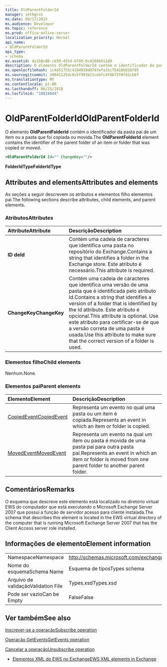 ```yaml
---
title: OldParentFolderId
manager: sethgros
ms.date: 09/17/2015
ms.audience: Developer
ms.topic: reference
ms.prod: office-online-server
localization_priority: Normal
api_name:
- OldParentFolderId
api_type:
- schema
ms.assetid: da1b8c88-c650-455d-b749-0cd160b012d8
description: O elemento OldParentFolderId contém o identificador da pasta pai de um item ou a pasta que foi copiada ou movida.
ms.openlocfilehash: 1c4a51755c4194939dd797efa31cf5410b02bf85
ms.sourcegitcommit: 34041125dc8c5f993b21cebfc4f8b72f0fd2cb6f
ms.translationtype: MT
ms.contentlocale: pt-BR
ms.lasthandoff: 06/25/2018
ms.locfileid: "19824644"
---
```

# <a name="oldparentfolderid"></a><span data-ttu-id="3cbc3-103">OldParentFolderId</span><span class="sxs-lookup"><span data-stu-id="3cbc3-103">OldParentFolderId</span></span>

<span data-ttu-id="3cbc3-104">O elemento **OldParentFolderId** contém o identificador da pasta pai de um item ou a pasta que foi copiada ou movida.</span><span class="sxs-lookup"><span data-stu-id="3cbc3-104">The **OldParentFolderId** element contains the identifier of the parent folder of an item or folder that was copied or moved.</span></span> 
  
```xml
<OldParentFolderId Id="" ChangeKey=""/>
```

 <span data-ttu-id="3cbc3-105">**FolderIdType**</span><span class="sxs-lookup"><span data-stu-id="3cbc3-105">**FolderIdType**</span></span>
## <a name="attributes-and-elements"></a><span data-ttu-id="3cbc3-106">Attributes and elements</span><span class="sxs-lookup"><span data-stu-id="3cbc3-106">Attributes and elements</span></span>

<span data-ttu-id="3cbc3-107">As seções a seguir descrevem os atributos e elementos filho elementos pai.</span><span class="sxs-lookup"><span data-stu-id="3cbc3-107">The following sections describe attributes, child elements, and parent elements.</span></span>
  
### <a name="attributes"></a><span data-ttu-id="3cbc3-108">Atributos</span><span class="sxs-lookup"><span data-stu-id="3cbc3-108">Attributes</span></span>

|<span data-ttu-id="3cbc3-109">**Attribute**</span><span class="sxs-lookup"><span data-stu-id="3cbc3-109">**Attribute**</span></span>|<span data-ttu-id="3cbc3-110">**Descrição**</span><span class="sxs-lookup"><span data-stu-id="3cbc3-110">**Description**</span></span>|
|:-----|:-----|
|<span data-ttu-id="3cbc3-111">**ID de**</span><span class="sxs-lookup"><span data-stu-id="3cbc3-111">**Id**</span></span> <br/> |<span data-ttu-id="3cbc3-112">Contém uma cadeia de caracteres que identifica uma pasta no repositório do Exchange.</span><span class="sxs-lookup"><span data-stu-id="3cbc3-112">Contains a string that identifies a folder in the Exchange store.</span></span> <span data-ttu-id="3cbc3-113">Este atributo é necessário.</span><span class="sxs-lookup"><span data-stu-id="3cbc3-113">This attribute is required.</span></span>  <br/> |
|<span data-ttu-id="3cbc3-114">**ChangeKey**</span><span class="sxs-lookup"><span data-stu-id="3cbc3-114">**ChangeKey**</span></span> <br/> |<span data-ttu-id="3cbc3-115">Contém uma cadeia de caracteres que identifica uma versão de uma pasta que é identificada pelo atributo Id.</span><span class="sxs-lookup"><span data-stu-id="3cbc3-115">Contains a string that identifies a version of a folder that is identified by the Id attribute.</span></span> <span data-ttu-id="3cbc3-116">Este atributo é opcional.</span><span class="sxs-lookup"><span data-stu-id="3cbc3-116">This attribute is optional.</span></span> <span data-ttu-id="3cbc3-117">Use este atributo para certificar-se de que a versão correta de uma pasta é usada.</span><span class="sxs-lookup"><span data-stu-id="3cbc3-117">Use this attribute to make sure that the correct version of a folder is used.</span></span>  <br/> |
   
### <a name="child-elements"></a><span data-ttu-id="3cbc3-118">Elementos filho</span><span class="sxs-lookup"><span data-stu-id="3cbc3-118">Child elements</span></span>

<span data-ttu-id="3cbc3-119">Nenhum.</span><span class="sxs-lookup"><span data-stu-id="3cbc3-119">None.</span></span>
  
### <a name="parent-elements"></a><span data-ttu-id="3cbc3-120">Elementos pai</span><span class="sxs-lookup"><span data-stu-id="3cbc3-120">Parent elements</span></span>

|<span data-ttu-id="3cbc3-121">**Elemento**</span><span class="sxs-lookup"><span data-stu-id="3cbc3-121">**Element**</span></span>|<span data-ttu-id="3cbc3-122">**Descrição**</span><span class="sxs-lookup"><span data-stu-id="3cbc3-122">**Description**</span></span>|
|:-----|:-----|
|[<span data-ttu-id="3cbc3-123">CopiedEvent</span><span class="sxs-lookup"><span data-stu-id="3cbc3-123">CopiedEvent</span></span>](copiedevent.md) <br/> |<span data-ttu-id="3cbc3-124">Representa um evento no qual uma pasta ou um item é copiada.</span><span class="sxs-lookup"><span data-stu-id="3cbc3-124">Represents an event in which an item or folder is copied.</span></span>  <br/> |
|[<span data-ttu-id="3cbc3-125">MovedEvent</span><span class="sxs-lookup"><span data-stu-id="3cbc3-125">MovedEvent</span></span>](movedevent.md) <br/> |<span data-ttu-id="3cbc3-126">Representa um evento na qual um item ou pasta é movida de uma pasta pai para outra pasta pai.</span><span class="sxs-lookup"><span data-stu-id="3cbc3-126">Represents an event in which an item or folder is moved from one parent folder to another parent folder.</span></span>  <br/> |
   
## <a name="remarks"></a><span data-ttu-id="3cbc3-127">Comentários</span><span class="sxs-lookup"><span data-stu-id="3cbc3-127">Remarks</span></span>

<span data-ttu-id="3cbc3-128">O esquema que descreve este elemento está localizado no diretório virtual EWS do computador que está executando o Microsoft Exchange Server 2007 que possui a função de servidor acesso para cliente instalada.</span><span class="sxs-lookup"><span data-stu-id="3cbc3-128">The schema that describes this element is located in the EWS virtual directory of the computer that is running Microsoft Exchange Server 2007 that has the Client Access server role installed.</span></span>
  
## <a name="element-information"></a><span data-ttu-id="3cbc3-129">Informações de elemento</span><span class="sxs-lookup"><span data-stu-id="3cbc3-129">Element information</span></span>

|||
|:-----|:-----|
|<span data-ttu-id="3cbc3-130">Namespace</span><span class="sxs-lookup"><span data-stu-id="3cbc3-130">Namespace</span></span>  <br/> |http://schemas.microsoft.com/exchange/services/2006/types  <br/> |
|<span data-ttu-id="3cbc3-131">Nome do esquema</span><span class="sxs-lookup"><span data-stu-id="3cbc3-131">Schema Name</span></span>  <br/> |<span data-ttu-id="3cbc3-132">Esquema de tipos</span><span class="sxs-lookup"><span data-stu-id="3cbc3-132">Types schema</span></span>  <br/> |
|<span data-ttu-id="3cbc3-133">Arquivo de validação</span><span class="sxs-lookup"><span data-stu-id="3cbc3-133">Validation File</span></span>  <br/> |<span data-ttu-id="3cbc3-134">Types.xsd</span><span class="sxs-lookup"><span data-stu-id="3cbc3-134">Types.xsd</span></span>  <br/> |
|<span data-ttu-id="3cbc3-135">Pode ser vazio</span><span class="sxs-lookup"><span data-stu-id="3cbc3-135">Can be Empty</span></span>  <br/> |<span data-ttu-id="3cbc3-136">False</span><span class="sxs-lookup"><span data-stu-id="3cbc3-136">False</span></span>  <br/> |
   
## <a name="see-also"></a><span data-ttu-id="3cbc3-137">Ver também</span><span class="sxs-lookup"><span data-stu-id="3cbc3-137">See also</span></span>



[<span data-ttu-id="3cbc3-138">Inscrever-se a operação</span><span class="sxs-lookup"><span data-stu-id="3cbc3-138">Subscribe operation</span></span>](subscribe-operation.md)
  
[<span data-ttu-id="3cbc3-139">Operação GetEvents</span><span class="sxs-lookup"><span data-stu-id="3cbc3-139">GetEvents operation</span></span>](getevents-operation.md)
  
[<span data-ttu-id="3cbc3-140">Cancelar a operação</span><span class="sxs-lookup"><span data-stu-id="3cbc3-140">Unsubscribe operation</span></span>](unsubscribe-operation.md)


- [<span data-ttu-id="3cbc3-141">Elementos XML do EWS no Exchange</span><span class="sxs-lookup"><span data-stu-id="3cbc3-141">EWS XML elements in Exchange</span></span>](ews-xml-elements-in-exchange.md)

